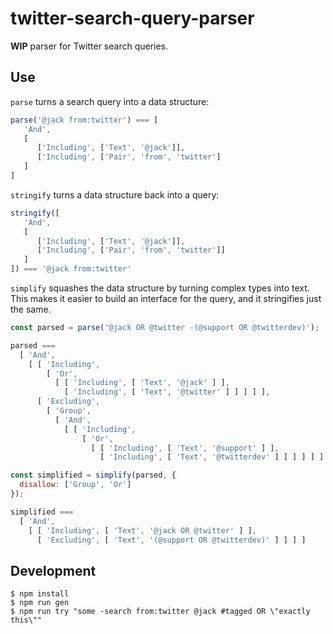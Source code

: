 # twitter-search-query-parser

**WIP** parser for Twitter search queries.

## Use

`parse` turns a search query into a data structure:

```js
parse('@jack from:twitter') === [
   'And',
   [
      ['Including', ['Text', '@jack']],
      ['Including', ['Pair', 'from', 'twitter']
   ]
]
```

`stringify` turns a data structure back into a query:

```js
stringify([
   'And',
   [
      ['Including', ['Text', '@jack']],
      ['Including', ['Pair', 'from', 'twitter']]
   ]
]) === '@jack from:twitter'
```

`simplify` squashes the data structure by turning complex types into text. This makes it easier to build an interface for the query, and it stringifies just the same.

```js
const parsed = parse('@jack OR @twitter -(@support OR @twitterdev)');

parsed ===
  [ 'And',
    [ [ 'Including',
        [ 'Or',
          [ [ 'Including', [ 'Text', '@jack' ] ],
            [ 'Including', [ 'Text', '@twitter' ] ] ] ] ],
      [ 'Excluding',
        [ 'Group',
          [ 'And',
            [ [ 'Including',
                [ 'Or',
                  [ [ 'Including', [ 'Text', '@support' ] ],
                    [ 'Including', [ 'Text', '@twitterdev' ] ] ] ] ] ] ] ] ] ] ]

const simplified = simplify(parsed, {
  disallow: ['Group', 'Or']
});

simplified ===
  [ 'And',
    [ [ 'Including', [ 'Text', '@jack OR @twitter' ] ],
      [ 'Excluding', [ 'Text', '(@support OR @twitterdev)' ] ] ] ]
```

## Development

```
$ npm install
$ npm run gen
$ npm run try "some -search from:twitter @jack #tagged OR \"exactly this\""
```

